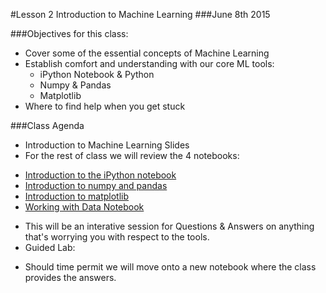 #Lesson 2 Introduction to Machine Learning
###June 8th 2015

###Objectives for this class:

- Cover some of the essential concepts of Machine Learning
- Establish comfort and understanding with our core ML tools:
  - iPython Notebook & Python
  - Numpy & Pandas
  - Matplotlib
- Where to find help when you get stuck

###Class Agenda
- Introduction to Machine Learning Slides
- For the rest of class we will review the 4 notebooks:
 * [Introduction to the iPython notebook](https://github.com/ga-students/GADS-22-NYC/blob/master/01_Intro_to_Data_Science/notebooks/ipython_notebook_intro.ipynb)
 * [Introduction to numpy and pandas](https://github.com/ga-students/GADS-22-NYC/blob/master/01_Intro_to_Data_Science/notebooks/numpy_and_pandas_R.ipynb)
 * [Introduction to matplotlib](https://github.com/ga-students/GADS-22-NYC/blob/master/01_Intro_to_Data_Science/notebooks/matplotlib_R.ipynb)
 * [Working with Data Notebook](https://github.com/ga-students/GADS-22-NYC/blob/master/01_Intro_to_Data_Science/notebooks/working_with_data_annotated_R.ipynb)
 - This will be an interative session for Questions & Answers on anything that's worrying you with respect to the tools.
- Guided Lab:
 * Should time permit we will move onto a new notebook where the class provides the answers.
